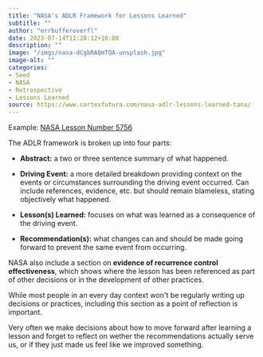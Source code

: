```yaml
---
title: "NASA's ADLR Framework for Lessons Learned"
subtitle: ""
author: "errbufferoverfl"
date: 2023-07-14T11:28:12+10:00
description: ""
image: "/imgs/nasa-dCgbRAQmTQA-unsplash.jpg"
image-alt: ""
categories:
- Seed
- NASA
- Retrospective
- Lessons Learned
source: https://www.cortexfutura.com/nasa-adlr-lessons-learned-tana/
---
```


Example: [NASA Lesson Number 5756](https://llis.nasa.gov/lesson/5756)

The ADLR framework is broken up into four parts:

- **Abstract:** a two or three sentence summary of what happened.

- **Driving Event:** a more detailed breakdown providing context on the events or circumstances surrounding the driving event occurred. Can include references, evidence, etc. but should remain blameless, stating objectively what happened.

- **Lesson(s) Learned:** focuses on what was learned as a consequence of the driving event.

- **Recommendation(s):** what changes can and should be made going forward to prevent the same event from occurring.

NASA also include a section on **evidence of recurrence control effectiveness**, which shows where the lesson has been referenced as part of other decisions or in the development of other practices.

While most people in an every day context won't be regularly writing up decisions or practices, including this section as a point of reflection is important.

Very often we make decisions about how to move forward after learning a lesson and forget to reflect on wether the recommendations actually serve us, or if they just made us feel like we improved something.
